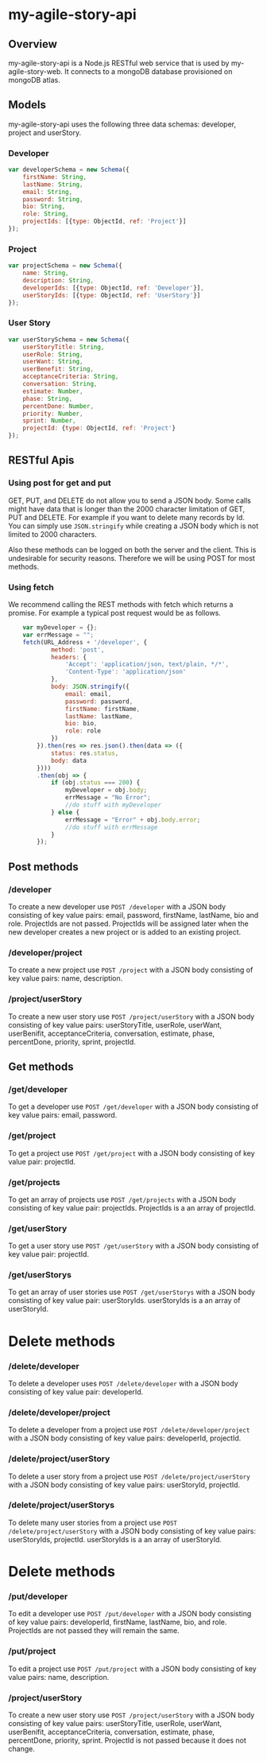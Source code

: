 # my-agile-story-api

## Overview

my-agile-story-api is a Node.js RESTful web service that is used by my-agile-story-web.  It connects to a mongoDB database provisioned on mongoDB atlas.

## Models

my-agile-story-api uses the following three data schemas: developer, project and userStory.

### Developer
```javascript
var developerSchema = new Schema({
    firstName: String,
    lastName: String,
    email: String,
    password: String,
    bio: String,
    role: String,
    projectIds: [{type: ObjectId, ref: 'Project'}]
});
```
### Project
```javascript
var projectSchema = new Schema({
    name: String, 
    description: String,
    developerIds: [{type: ObjectId, ref: 'Developer'}],
    userStoryIds: [{type: ObjectId, ref: 'UserStory'}]
});
```
### User Story
```javascript
var userStorySchema = new Schema({
    userStoryTitle: String,
    userRole: String,
    userWant: String,
    userBenefit: String,
    acceptanceCriteria: String, 
    conversation: String,
    estimate: Number,
    phase: String,
    percentDone: Number,
    priority: Number,
    sprint: Number,
    projectId: {type: ObjectId, ref: 'Project'}
});
```
## RESTful Apis

### Using post for get and put

GET, PUT, and DELETE do not allow you to send a JSON body.  Some calls might have data that is longer than the 2000 character limitation of GET, PUT and DELETE.  For example if you want to delete many records by Id.  You can simply use ```JSON.stringify``` while creating a JSON body which is not limited to 2000 characters.  

Also these methods can be logged on both the server and the client.  This is undesirable for security reasons.  Therefore we will be using POST for most methods.

### Using fetch
We recommend calling the REST methods with fetch which returns a promise.  For example a typical post request would be as follows.

```javascript
    var myDeveloper = {};
    var errMessage = "";
    fetch(URL_Address + '/developer', {
            method: 'post',
            headers: {
                'Accept': 'application/json, text/plain, */*',
                'Content-Type': 'application/json'
            },
            body: JSON.stringify({
                email: email,
                password: password,
                firstName: firstName,
                lastName: lastName,
                bio: bio,
                role: role
            })
        }).then(res => res.json().then(data => ({
            status: res.status,
            body: data
        })))
        .then(obj => {
            if (obj.status === 200) {
                myDeveloper = obj.body;
                errMessage = "No Error";
                //do stuff with myDeveloper
            } else {
                errMessage = "Error" + obj.body.error;
                //do stuff with errMessage
            }
        });
```

## Post methods

### /developer

To create a new developer use ```POST /developer``` with a JSON body consisting of key value pairs: email, password, firstName, lastName, bio and role.  ProjectIds are not passed.  ProjectIds will be assigned later when the new developer creates a new project or is added to an existing project.

### /developer/project

To create a new project use ```POST /project``` with a JSON body consisting of key value pairs: name, description.

### /project/userStory

To create a new user story use ```POST /project/userStory``` with a JSON body consisting of key value pairs: userStoryTitle, userRole, userWant, userBenifit, acceptanceCriteria, conversation, estimate, phase, percentDone, priority, sprint, projectId.

## Get methods

### /get/developer

To get a developer use ```POST /get/developer``` with a JSON body consisting of key value pairs: email, password.

### /get/project

To get a project use ```POST /get/project``` with a JSON body consisting of key value pair: projectId.

### /get/projects

To get an array of projects use ```POST /get/projects``` with a JSON body consisting of key value pair: projectIds. ProjectIds is a an array of projectId.

### /get/userStory

To get a user story use ```POST /get/userStory``` with a JSON body consisting of key value pair: projectId.

### /get/userStorys

To get an array of user stories use ```POST /get/userStorys``` with a JSON body consisting of key value pair: userStoryIds. userStoryIds is a an array of userStoryId.

# Delete methods

### /delete/developer

To delete a developer uses ```POST /delete/developer``` with a JSON body consisting of key value pair: developerId.

### /delete/developer/project

To delete a developer from a project use ```POST /delete/developer/project``` with a JSON body consisting of key value pairs: developerId, projectId.

### /delete/project/userStory

To delete a user story from a project use ```POST /delete/project/userStory``` with a JSON body consisting of key value pairs: userStoryId, projectId.

### /delete/project/userStorys

To delete many user stories from a project use ```POST /delete/project/userStory``` with a JSON body consisting of key value pairs: userStoryIds, projectId.  userStoryIds is a an array of userStoryId.

# Delete methods

### /put/developer

To edit a developer use ```POST /put/developer``` with a JSON body consisting of key value pairs: developerId, firstName, lastName, bio, and role.  ProjectIds are not passed they will remain the same.


### /put/project

To edit a project use ```POST /put/project``` with a JSON body consisting of key value pairs: name, description.

### /project/userStory

To create a new user story use ```POST /project/userStory``` with a JSON body consisting of key value pairs: userStoryTitle, userRole, userWant, userBenifit, acceptanceCriteria, conversation, estimate, phase, percentDone, priority, sprint.  ProjectId is not passed because it does not change.
